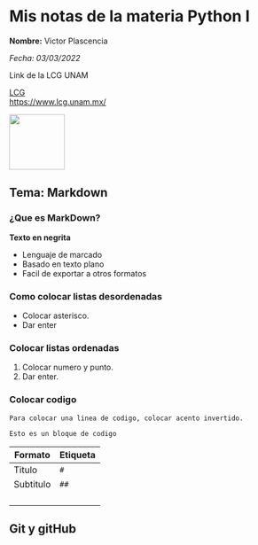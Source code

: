 # Mis notas de la materia Python I

__Nombre:__ Victor Plascencia  

*Fecha: 03/03/2022* 

Link de la LCG UNAM

[LCG](https://www.lcg.unam.mx/)   
<https://www.lcg.unam.mx/>

<img src="C:\Users\ulise\Documents\UNAM\LCG\semestre1\Logo_LCG.png" width="100" height="100" />



## Tema: Markdown  

### ¿Que es  MarkDown?  

**Texto en negrita**  

- Lenguaje de marcado
- Basado en texto plano
- Facil de exportar a otros formatos

### Como colocar listas desordenadas
* Colocar asterisco.
* Dar enter
### Colocar listas ordenadas
1. Colocar numero y punto.
2. Dar enter.
### Colocar codigo

` Para colocar una linea de codigo, colocar acento invertido.  `  



```
Esto es un bloque de codigo
``` 



| Formato   | Etiqueta |
| --------- | -------- |
| Titulo    | ``#``    |
| Subtitulo | ``##``   |
|           |          |
|           |          |
|           |          |
|           |          |

## Git y gitHub
